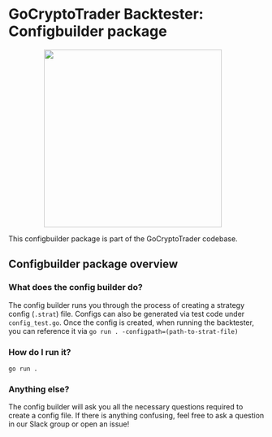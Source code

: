 # GoCryptoTrader Backtester: Configbuilder package

<img src="/backtester/common/backtester.png?raw=true" width="350px" height="350px" hspace="70">



This configbuilder package is part of the GoCryptoTrader codebase.

## Configbuilder package overview

### What does the config builder do?
The config builder runs you through the process of creating a strategy config (`.strat`) file. Configs can also be generated via test code under `config_test.go`.
Once the config is created, when running the backtester, you can reference it via `go run . -configpath=(path-to-strat-file)`

### How do I run it?
`go run .`

### Anything else?
The config builder will ask you all the necessary questions required to create a config file. If there is anything confusing, feel free to ask a question in our Slack group or open an issue!




